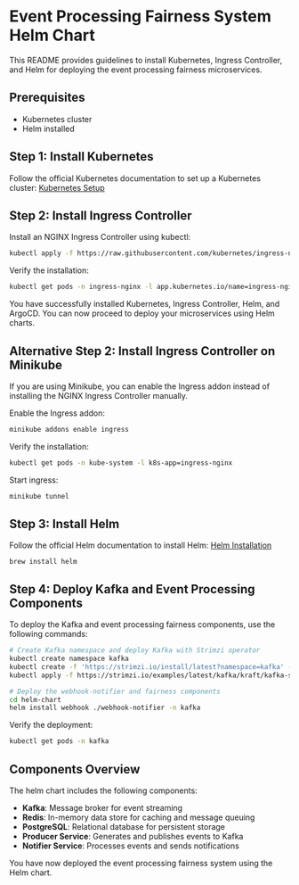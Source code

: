 # Event Processing Fairness System Helm Chart

This README provides guidelines to install Kubernetes, Ingress Controller, and Helm for deploying the event processing fairness microservices.

## Prerequisites

- Kubernetes cluster
- Helm installed

## Step 1: Install Kubernetes

Follow the official Kubernetes documentation to set up a Kubernetes cluster: [Kubernetes Setup](https://kubernetes.io/docs/setup/)

## Step 2: Install Ingress Controller

Install an NGINX Ingress Controller using kubectl:

```sh
kubectl apply -f https://raw.githubusercontent.com/kubernetes/ingress-nginx/main/deploy/static/provider/cloud/deploy.yaml
```

Verify the installation:

```sh
kubectl get pods -n ingress-nginx -l app.kubernetes.io/name=ingress-nginx
```

You have successfully installed Kubernetes, Ingress Controller, Helm, and ArgoCD. You can now proceed to deploy your microservices using Helm charts.
## Alternative Step 2: Install Ingress Controller on Minikube

If you are using Minikube, you can enable the Ingress addon instead of installing the NGINX Ingress Controller manually.

Enable the Ingress addon:

```sh
minikube addons enable ingress
```

Verify the installation:

```sh
kubectl get pods -n kube-system -l k8s-app=ingress-nginx
```

Start ingress:

```sh
minikube tunnel
```


## Step 3: Install Helm

Follow the official Helm documentation to install Helm: [Helm Installation](https://helm.sh/docs/intro/install/)

```shell
brew install helm
```

## Step 4: Deploy Kafka and Event Processing Components

To deploy the Kafka and event processing fairness components, use the following commands:

```sh
# Create Kafka namespace and deploy Kafka with Strimzi operator
kubectl create namespace kafka
kubectl create -f 'https://strimzi.io/install/latest?namespace=kafka' -n kafka
kubectl apply -f https://strimzi.io/examples/latest/kafka/kraft/kafka-single-node.yaml -n kafka 

# Deploy the webhook-notifier and fairness components
cd helm-chart
helm install webhook ./webhook-notifier -n kafka
```

Verify the deployment:

```sh
kubectl get pods -n kafka
```

## Components Overview

The helm chart includes the following components:

- **Kafka**: Message broker for event streaming
- **Redis**: In-memory data store for caching and message queuing
- **PostgreSQL**: Relational database for persistent storage
- **Producer Service**: Generates and publishes events to Kafka
- **Notifier Service**: Processes events and sends notifications

You have now deployed the event processing fairness system using the Helm chart.